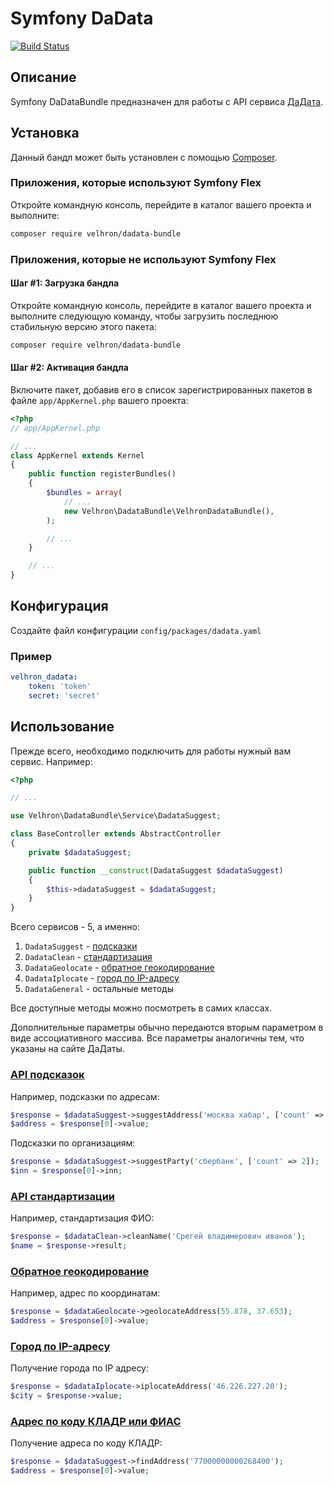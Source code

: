 # Symfony DaData

[![Build Status](https://travis-ci.com/Velhron/dadata-bundle.svg?token=tDXe7dqwQ2esgAZeQapf&branch=master)](https://travis-ci.com/Velhron/dadata-bundle)

## Описание

Symfony DaDataBundle предназначен для работы с API сервиса [ДаДата](https://dadata.ru).

## Установка

Данный бандл может быть установлен с помощью [Composer](https://getcomposer.org).

### Приложения, которые используют Symfony Flex

Откройте командную консоль, перейдите в каталог вашего проекта и выполните:

```bash
composer require velhron/dadata-bundle
```

### Приложения, которые не используют Symfony Flex

#### Шаг #1: Загрузка бандла

Откройте командную консоль, перейдите в каталог вашего проекта и выполните следующую команду, чтобы загрузить последнюю 
стабильную версию этого пакета:

```bash
composer require velhron/dadata-bundle
```

#### Шаг #2: Активация бандла

Включите пакет, добавив его в список зарегистрированных пакетов в файле `app/AppKernel.php` вашего проекта:

```php
<?php
// app/AppKernel.php

// ...
class AppKernel extends Kernel
{
    public function registerBundles()
    {
        $bundles = array(
            // ...
            new Velhron\DadataBundle\VelhronDadataBundle(),
        );

        // ...
    }

    // ...
}
```

## Конфигурация

Создайте файл конфигурации `config/packages/dadata.yaml`

### Пример

```yaml
velhron_dadata:
    token: 'token'
    secret: 'secret'
```

## Использование

Прежде всего, необходимо подключить для работы нужный вам сервис. Например:

```php
<?php

// ...

use Velhron\DadataBundle\Service\DadataSuggest;

class BaseController extends AbstractController
{
    private $dadataSuggest;

    public function __construct(DadataSuggest $dadataSuggest)
    {
        $this->dadataSuggest = $dadataSuggest;
    }
}
```

Всего сервисов - 5, а именно:
1. `DadataSuggest` - [подсказки](https://dadata.ru/api/suggest/)
2. `DadataClean` - [стандартизация](https://dadata.ru/api/clean/)
3. `DadataGeolocate` - [обратное геокодирование](https://dadata.ru/api/geolocate/)
4. `DadataIplocate` - [город по IP-адресу](https://dadata.ru/api/iplocate/)
5. `DadataGeneral` - остальные методы

Все доступные методы можно посмотреть в самих классах.

Дополнительные параметры обычно передаются вторым параметром в виде ассоциативного массива. 
Все параметры аналогичны тем, что указаны на сайте ДаДаты.

### [API подсказок](https://dadata.ru/api/suggest/)

Например, подсказки по адресам:

```php
$response = $dadataSuggest->suggestAddress('москва хабар', ['count' => 10]);
$address = $response[0]->value;
```

Подсказки по организациям:

```php
$response = $dadataSuggest->suggestParty('сбербанк', ['count' => 2]);
$inn = $response[0]->inn;
```

### [API стандартизации](https://dadata.ru/api/clean/)

Например, стандартизация ФИО:

```php
$response = $dadataClean->cleanName('Срегей владимерович иванов');
$name = $response->result;
```

### [Обратное геокодирование](https://dadata.ru/api/geolocate/)

Например, адрес по координатам:

```php
$response = $dadataGeolocate->geolocateAddress(55.878, 37.653);
$address = $response[0]->value;
```

### [Город по IP-адресу](https://dadata.ru/api/iplocate/)

Получение города по IP адресу:

```php
$response = $dadataIplocate->iplocateAddress('46.226.227.20');
$city = $response->value;
```

### [Адрес по коду КЛАДР или ФИАС](https://dadata.ru/api/find-address/)

Получение адреса по коду КЛАДР:

```php
$response = $dadataSuggest->findAddress('77000000000268400');
$address = $response[0]->value;
```